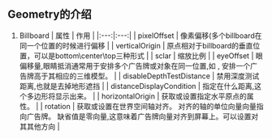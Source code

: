 ## Geometry的介绍


1. Billboard
| 属性 | 作用 |
|:---:|:---:|
| pixelOffset | 像素偏移(多个billboard在同一个位置的时候进行偏移 |
| verticalOrigin | 原点相对于billboard的垂直位置，可以是bottom\center\top三种形式  |
| sclar | 缩放比例 |
| eyeOffset | 眼偏移量,眼睛抵消通常用于安排多个广告牌或对象在同一位置,如 , 安排一个广告牌高于其相应的三维模型。 |
| disableDepthTestDistance | 禁用深度测试距离,也就是去掉地形遮挡 |
| distanceDisplayCondition | 指定在什么距离,这个多边形将显示出来。 |
| horizontalOrigin  | 获取或设置指定水平原点的属性。 |
| rotation | 获取或设置在世界空间轴对齐。 对齐的轴的单位向量向量指向广告牌。 缺省值是零向量,这意味着广告牌向量对齐到屏幕上。可以设置对其其他方向 |
